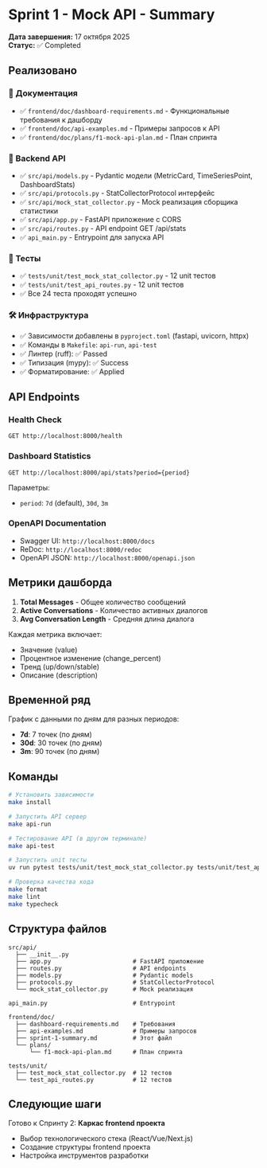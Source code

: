 # Sprint 1 - Mock API - Summary

**Дата завершения:** 17 октября 2025  
**Статус:** ✅ Completed

## Реализовано

### 📄 Документация
- ✅ `frontend/doc/dashboard-requirements.md` - Функциональные требования к дашборду
- ✅ `frontend/doc/api-examples.md` - Примеры запросов к API
- ✅ `frontend/doc/plans/f1-mock-api-plan.md` - План спринта

### 🔧 Backend API
- ✅ `src/api/models.py` - Pydantic модели (MetricCard, TimeSeriesPoint, DashboardStats)
- ✅ `src/api/protocols.py` - StatCollectorProtocol интерфейс
- ✅ `src/api/mock_stat_collector.py` - Mock реализация сборщика статистики
- ✅ `src/api/app.py` - FastAPI приложение с CORS
- ✅ `src/api/routes.py` - API endpoint GET /api/stats
- ✅ `api_main.py` - Entrypoint для запуска API

### 🧪 Тесты
- ✅ `tests/unit/test_mock_stat_collector.py` - 12 unit тестов
- ✅ `tests/unit/test_api_routes.py` - 12 unit тестов
- ✅ Все 24 теста проходят успешно

### 🛠️ Инфраструктура
- ✅ Зависимости добавлены в `pyproject.toml` (fastapi, uvicorn, httpx)
- ✅ Команды в `Makefile`: `api-run`, `api-test`
- ✅ Линтер (ruff): ✅ Passed
- ✅ Типизация (mypy): ✅ Success
- ✅ Форматирование: ✅ Applied

## API Endpoints

### Health Check
```
GET http://localhost:8000/health
```

### Dashboard Statistics
```
GET http://localhost:8000/api/stats?period={period}
```
Параметры:
- `period`: `7d` (default), `30d`, `3m`

### OpenAPI Documentation
- Swagger UI: `http://localhost:8000/docs`
- ReDoc: `http://localhost:8000/redoc`
- OpenAPI JSON: `http://localhost:8000/openapi.json`

## Метрики дашборда

1. **Total Messages** - Общее количество сообщений
2. **Active Conversations** - Количество активных диалогов
3. **Avg Conversation Length** - Средняя длина диалога

Каждая метрика включает:
- Значение (value)
- Процентное изменение (change_percent)
- Тренд (up/down/stable)
- Описание (description)

## Временной ряд

График с данными по дням для разных периодов:
- **7d**: 7 точек (по дням)
- **30d**: 30 точек (по дням)
- **3m**: 90 точек (по дням)

## Команды

```bash
# Установить зависимости
make install

# Запустить API сервер
make api-run

# Тестирование API (в другом терминале)
make api-test

# Запустить unit тесты
uv run pytest tests/unit/test_mock_stat_collector.py tests/unit/test_api_routes.py -v --no-cov

# Проверка качества кода
make format
make lint
make typecheck
```

## Структура файлов

```
src/api/
  ├── __init__.py
  ├── app.py                       # FastAPI приложение
  ├── routes.py                    # API endpoints
  ├── models.py                    # Pydantic models
  ├── protocols.py                 # StatCollectorProtocol
  └── mock_stat_collector.py       # Mock реализация

api_main.py                        # Entrypoint

frontend/doc/
  ├── dashboard-requirements.md    # Требования
  ├── api-examples.md              # Примеры запросов
  ├── sprint-1-summary.md          # Этот файл
  └── plans/
      └── f1-mock-api-plan.md      # План спринта

tests/unit/
  ├── test_mock_stat_collector.py  # 12 тестов
  └── test_api_routes.py           # 12 тестов
```

## Следующие шаги

Готово к Спринту 2: **Каркас frontend проекта**
- Выбор технологического стека (React/Vue/Next.js)
- Создание структуры frontend проекта
- Настройка инструментов разработки

